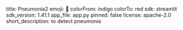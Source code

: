 title: Pneumonia2
emoji: 🦀
colorFrom: indigo
colorTo: red
sdk: streamlit
sdk_version: 1.41.1
app_file: app.py
pinned: false
license: apache-2.0
short_description: to detect pneumonia
